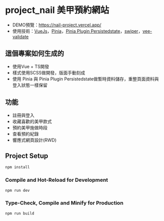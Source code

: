 # project_nail 美甲預約網站

- DEMO預覽：https://nail-project.vercel.app/
- 使用技術：[VueJs](https://cn.vuejs.org/)，[Pinia](https://pinia.vuejs.org/)，[Pinia Plugin Persistedstate](https://prazdevs.github.io/pinia-plugin-persistedstate/)，[swiper](https://swiperjs.com/)，[vee-validate](https://vee-validate.logaretm.com/v4/)

## 這個專案如何生成的

- 使用Vue + TS開發
- 樣式使用SCSS做開發，版面手動刻成
- 使用 Pinia 與 Pinia Plugin Persistedstate做暫時資料儲存，重整頁面資料與登入狀態一樣保留

## 功能

- 註冊與登入
- 收藏喜歡的美甲款式
- 預約美甲施做時段
- 查看預約紀錄
- 響應式網頁設計(RWD)

## Project Setup

```sh
npm install
```

### Compile and Hot-Reload for Development

```sh
npm run dev
```

### Type-Check, Compile and Minify for Production

```sh
npm run build
```

